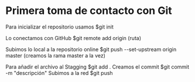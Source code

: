 # Primera toma de contacto con Git

Para inicializar el repositorio usamos $git init

Lo conectamos con GitHub $git remote add origin (ruta)

Subimos lo local a la repositorio online $git push --set-upstream origin master (creamos la rama master a la vez)

Para añadir el archivo al Stagging $git add .
Creamos el commit $git commit -m "descripción"
Subimos a la red $git push
